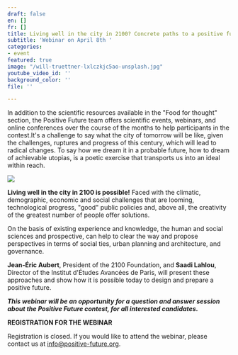 ```yaml
---
draft: false
en: []
fr: []
title: Living well in the city in 2100? Concrete paths to a positive future
subtitle: 'Webinar on April 8th '
categories:
- event
featured: true
image: "/will-truettner-lxlczkjc5ao-unsplash.jpg"
youtube_video_id: ''
background_color: ''
file: ''

---
```

In addition to the scientific resources available in the "Food for thought" section, the Positive Future team offers scientific events, webinars, and online conferences over the course of the months to help participants in the contest.It's a challenge to say what the city of tomorrow will be like, given the challenges, ruptures and progress of this century, which will lead to radical changes. To say how we dream it in a probable future, how to dream of achievable utopias, is a poetic exercise that transports us into an ideal within reach.

![](/webinaire_8avril_en.jpg)

**Living well in the city in 2100 is possible!** Faced with the climatic, demographic, economic and social challenges that are looming, technological progress, "good" public policies and, above all, the creativity of the greatest number of people offer solutions.

On the basis of existing experience and knowledge, the human and social sciences and prospective, can help to clear the way and propose perspectives in terms of social ties, urban planning and architecture, and governance.

**Jean-Éric Aubert**, President of the 2100 Foundation, and **Saadi Lahlou**, Director of the Institut d'Études Avancées de Paris, will present these approaches and show how it is possible today to design and prepare a positive future.

**_This webinar will be an opportunity for a question and answer session about the Positive Future contest, for all interested candidates._**

**REGISTRATION FOR THE WEBINAR**

Registration is closed. If you would like to attend the webinar, please contact us at [info@positive-future.org](info@positive-future.org).